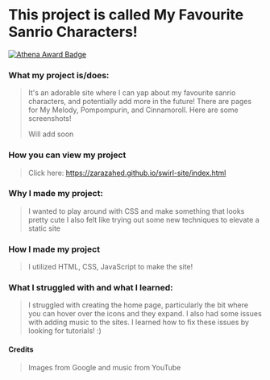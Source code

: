 # This project is called My Favourite Sanrio Characters! 

[![Athena Award Badge](https://img.shields.io/endpoint?url=https%3A%2F%2Faward.athena.hackclub.com%2Fapi%2Fbadge)](https://award.athena.hackclub.com?utm_source=readme)

### What my project is/does:
> It's an adorable site where I can yap about my favourite sanrio characters, and potentially add more in the future!
> There are pages for My Melody, Pompompurin, and Cinnamoroll.
> Here are some screenshots!
>
> Will add soon
>
### How you can view my project
> Click here: https://zarazahed.github.io/swirl-site/index.html
> 
### Why I made my project:
> I wanted to play around with CSS and make something that looks  pretty cute
> I also felt like trying out some new techniques to elevate a static site
> 
### How I made my project
> I utilized HTML, CSS, JavaScript to make the site!

### What I struggled with and what I learned:
> I struggled with creating the home page, particularly the bit where you can hover over the icons and they expand.
> I also had some issues with adding music to the sites.
> I learned how to fix these issues by looking for tutorials! :)
>
#### Credits
> Images from Google and music from YouTube


